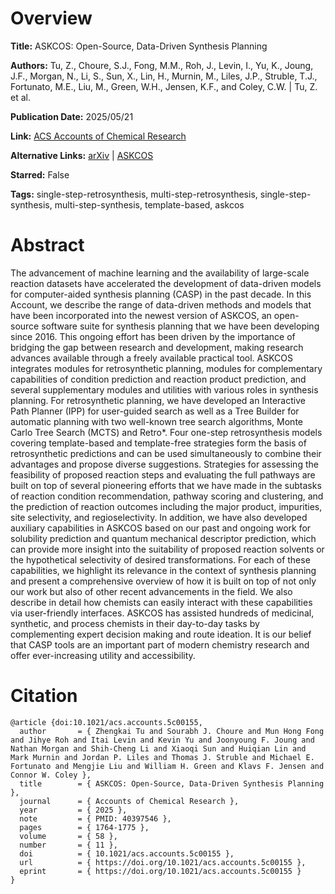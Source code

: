 # Overview
**Title:**
ASKCOS: Open-Source, Data-Driven Synthesis Planning

**Authors:**
Tu, Z., Choure, S.J., Fong, M.M., Roh, J., Levin, I., Yu, K., Joung, J.F., Morgan, N., Li, S., Sun, X., Lin, H., Murnin, M., Liles, J.P., Struble, T.J., Fortunato, M.E., Liu, M., Green, W.H., Jensen, K.F., and Coley, C.W. |
Tu, Z. et al.

**Publication Date:**
2025/05/21

**Link:**
[ACS Accounts of Chemical Research](https://pubs.acs.org/doi/10.1021/acs.accounts.5c00155)

**Alternative Links:**
[arXiv](https://arxiv.org/abs/2501.01835) |
[ASKCOS](https://askcos.mit.edu)

**Starred:**
False

**Tags:**
single-step-retrosynthesis, multi-step-retrosynthesis, single-step-synthesis, multi-step-synthesis, template-based, askcos


# Abstract
The advancement of machine learning and the availability of large-scale reaction datasets have accelerated the development of data-driven models for computer-aided synthesis planning (CASP) in the past decade.
In this Account, we describe the range of data-driven methods and models that have been incorporated into the newest version of ASKCOS, an open-source software suite for synthesis planning that we have been developing since 2016.
This ongoing effort has been driven by the importance of bridging the gap between research and development, making research advances available through a freely available practical tool.
ASKCOS integrates modules for retrosynthetic planning, modules for complementary capabilities of condition prediction and reaction product prediction, and several supplementary modules and utilities with various roles in synthesis planning.
For retrosynthetic planning, we have developed an Interactive Path Planner (IPP) for user-guided search as well as a Tree Builder for automatic planning with two well-known tree search algorithms, Monte Carlo Tree Search (MCTS) and Retro*.
Four one-step retrosynthesis models covering template-based and template-free strategies form the basis of retrosynthetic predictions and can be used simultaneously to combine their advantages and propose diverse suggestions.
Strategies for assessing the feasibility of proposed reaction steps and evaluating the full pathways are built on top of several pioneering efforts that we have made in the subtasks of reaction condition recommendation, pathway scoring and clustering, and the prediction of reaction outcomes including the major product, impurities, site selectivity, and regioselectivity.
In addition, we have also developed auxiliary capabilities in ASKCOS based on our past and ongoing work for solubility prediction and quantum mechanical descriptor prediction, which can provide more insight into the suitability of proposed reaction solvents or the hypothetical selectivity of desired transformations.
For each of these capabilities, we highlight its relevance in the context of synthesis planning and present a comprehensive overview of how it is built on top of not only our work but also of other recent advancements in the field.
We also describe in detail how chemists can easily interact with these capabilities via user-friendly interfaces.
ASKCOS has assisted hundreds of medicinal, synthetic, and process chemists in their day-to-day tasks by complementing expert decision making and route ideation.
It is our belief that CASP tools are an important part of modern chemistry research and offer ever-increasing utility and accessibility.


# Citation
```
@article {doi:10.1021/acs.accounts.5c00155,
  author       = { Zhengkai Tu and Sourabh J. Choure and Mun Hong Fong and Jihye Roh and Itai Levin and Kevin Yu and Joonyoung F. Joung and Nathan Morgan and Shih-Cheng Li and Xiaoqi Sun and Huiqian Lin and Mark Murnin and Jordan P. Liles and Thomas J. Struble and Michael E. Fortunato and Mengjie Liu and William H. Green and Klavs F. Jensen and Connor W. Coley },
  title        = { ASKCOS: Open-Source, Data-Driven Synthesis Planning },
  journal      = { Accounts of Chemical Research },
  year         = { 2025 },
  note         = { PMID: 40397546 },
  pages        = { 1764-1775 },
  volume       = { 58 },
  number       = { 11 },
  doi          = { 10.1021/acs.accounts.5c00155 },
  url          = { https://doi.org/10.1021/acs.accounts.5c00155 },
  eprint       = { https://doi.org/10.1021/acs.accounts.5c00155 }
}
```
